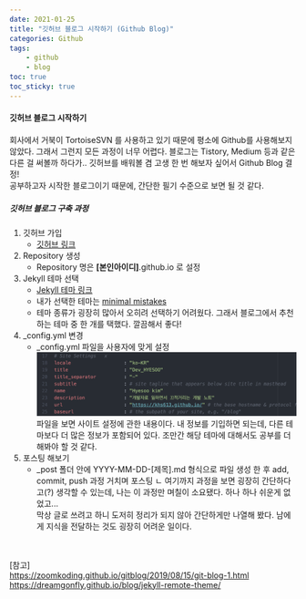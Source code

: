 ```yaml
---
date: 2021-01-25
title: "깃허브 블로그 시작하기 (Github Blog)"
categories: Github
tags:
    - github
    - blog
toc: true
toc_sticky: true
---
```

#### 깃허브 블로그 시작하기

회사에서 거북이 TortoiseSVN 를 사용하고 있기 때문에 평소에 Github를 사용해보지 않았다. 그래서 그런지 모든 과정이 너무 어렵다. 블로그는 Tistory, Medium 등과 같은 다른 걸 써볼까 하다가.. 깃허브를 배워볼 겸 고생 한 번 해보자 싶어서 Github Blog 결정!  
공부하고자 시작한 블로그이기 때문에, 간단한 필기 수준으로 보면 될 것 같다.
&nbsp;
##### 깃허브 블로그 구축 과정
1. 깃허브 가입
   * [깃허브 링크](https://github.com/)
2. Repository 생성
   * Repository 명은 <b>[본인아이디]</b>.github.io 로 설정
3. Jekyll 테마 선택
   * [Jekyll 테마 링크](http://jekyllthemes.org/)
   * 내가 선택한 테마는 [minimal mistakes](https://github.com/mmistakes/minimal-mistakes)
   * 테마 종류가 굉장히 많아서 오히려 선택하기 어려웠다. 그래서 블로그에서 추천하는 테마 중 한 개를 택했다. 깔끔해서 좋다!
4. _config.yml 변경
   * _config.yml 파일을 사용자에 맞게 설정
   ![예시](/assets/img/post/2021-01-25-1/img_1.png)
   파일을 보면 사이트 설정에 관한 내용이다. 내 정보를 기입하면 되는데, 다른 테마보다 더 많은 정보가 포함되어 있다. 조만간 해당 테마에 대해서도 공부를 더 해봐야 할 것 같다.
5. 포스팅 해보기
   * _post 폴더 안에 YYYY-MM-DD-[제목].md 형식으로 파일 생성 한 후 add, commit, push 과정 거치며 포스팅
ㄴ
여기까지 과정을 보면 굉장히 간단하다고(?) 생각할 수 있는데, 나는 이 과정만 며칠이 소요됐다. 하나 하나 쉬운게 없었고...  
막상 글로 쓰려고 하니 도저히 정리가 되지 않아 간단하게만 나열해 봤다. 남에게 지식을 전달하는 것도 굉장히 어려운 일이다.  

&nbsp;  
&nbsp;  
[참고]  
<https://zoomkoding.github.io/gitblog/2019/08/15/git-blog-1.html>  
<https://dreamgonfly.github.io/blog/jekyll-remote-theme/>

